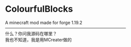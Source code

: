 # ColourfulBlocks
A minecraft mod made for forge 1.19.2\
————————————————————————————\
什么？你问我源码在哪里？\
我也不知道，我是用MCreater做的
